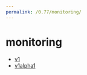 ```yaml
---
permalink: /0.77/monitoring/
---
```


# monitoring



* [v1](v1/index.md)
* [v1alpha1](v1alpha1/index.md)